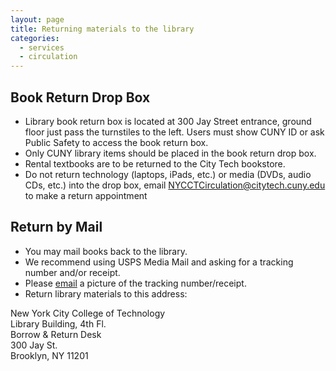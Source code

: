 ```yaml
---
layout: page
title: Returning materials to the library
categories: 
  - services
  - circulation
---
```

<h2>Book Return Drop Box</h2>
<ul>
<li>Library book return box is located at 300 Jay Street entrance, ground floor just pass the turnstiles to the left. Users must show CUNY ID or ask Public Safety to access the book return box.</li>
<li>Only CUNY library items should be placed in the book return drop box.</li>
<li>Rental textbooks are to be returned to the City Tech bookstore.</li>
<li>Do not return technology (laptops, iPads, etc.) or media (DVDs, audio CDs, etc.) into the drop box, email <a style="text-decoration: underline;" href="mailto:NYCCTCirculation@citytech.cuny.edu">NYCCTCirculation@citytech.cuny.edu </a>to make a return appointment</li>
</ul>
<h2>Return by Mail</h2>
<ul>
<li>You may mail books back to the library.</li>
<li>We recommend using USPS Media Mail and asking for a tracking number and/or receipt.</li>
<li>Please <a style="text-decoration: underline;" href="mailto:NYCCTCirculation@citytech.cuny.edu">email</a> a picture of the tracking number/receipt.</li>
<li>Return library materials to this address:</li>
</ul>
<p>New York City College of Technology<br> Library Building, 4th Fl.<br> Borrow &amp; Return Desk<br> 300 Jay St.<br> Brooklyn, NY 11201</p>
